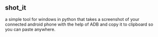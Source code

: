 ## shot_it

a simple tool for windows in python that takes a screenshot of your connected android phone with the help of ADB and copy it to clipboard so you can paste anywhere. 
